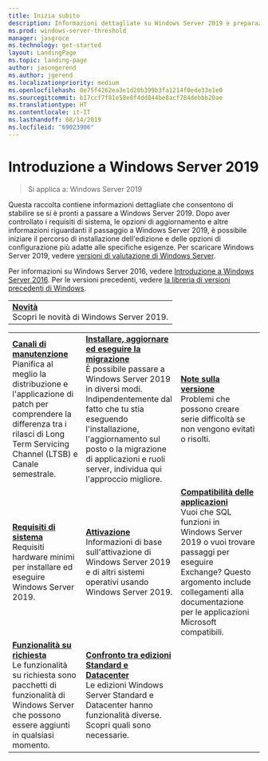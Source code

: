 ```yaml
---
title: Inizia subito
description: Informazioni dettagliate su Windows Server 2019 e preparazione per la distribuzione, l'aggiornamento o la migrazione.
ms.prod: windows-server-threshold
manager: jasgroce
ms.technology: get-started
layout: LandingPage
ms.topic: landing-page
author: jasongerend
ms.author: jgerend
ms.localizationpriority: medium
ms.openlocfilehash: 8e75f4262ea3e1d20b399b3fa1214f0ede33e1e0
ms.sourcegitcommit: b17ccf7f81e58e8f4dd844be8acf784debbb20ae
ms.translationtype: HT
ms.contentlocale: it-IT
ms.lasthandoff: 08/14/2019
ms.locfileid: "69023906"
---
```

# <a name="get-started-with-windows-server-2019"></a>Introduzione a Windows Server 2019

> Si applica a: Windows Server 2019

Questa raccolta contiene informazioni dettagliate che consentono di stabilire se si è pronti a passare a Windows Server 2019. Dopo aver controllato i requisiti di sistema, le opzioni di aggiornamento e altre informazioni riguardanti il passaggio a Windows Server 2019, è possibile iniziare il percorso di installazione dell'edizione e delle opzioni di configurazione più adatte alle specifiche esigenze. Per scaricare Windows Server 2019, vedere [versioni di valutazione di Windows Server](https://www.microsoft.com/evalcenter/evaluate-windows-server-2019).

Per informazioni su Windows Server 2016, vedere [Introduzione a Windows Server 2016](../get-started/server-basics.md). Per le versioni precedenti, vedere [la libreria di versioni precedenti di Windows](https://docs.microsoft.com/previous-versions/windows/).

|       | 
|   -   | 
| [**Novità**](whats-new-19.md)<br>Scopri le novità di Windows Server 2019. |

|       |        |        |
|   -   |   -    |   -    |
| [**Canali di manutenzione**](servicing-channels-19.md) <br>Pianifica al meglio la distribuzione e l'applicazione di patch per comprendere la differenza tra i rilasci di Long Term Servicing Channel (LTSB) e Canale semestrale. | [**Installare, aggiornare ed eseguire la migrazione**](install-upgrade-migrate-19.md) <br>È possibile passare a Windows Server 2019 in diversi modi. Indipendentemente dal fatto che tu stia eseguendo l'installazione, l'aggiornamento sul posto o la migrazione di applicazioni e ruoli server, individua qui l'approccio migliore. | [**Note sulla versione**](rel-notes-19.md) <br>Problemi che possono creare serie difficoltà se non vengono evitati o risolti.   |
| [**Requisiti di sistema**](sys-reqs-19.md) <br>Requisiti hardware minimi per installare ed eseguire Windows Server 2019. | [**Attivazione**](activation-19.md) <br>Informazioni di base sull'attivazione di Windows Server 2019 e di altri sistemi operativi usando Windows Server 2019.  | [**Compatibilità delle applicazioni**](app-compat-19.md)<br>Vuoi che SQL funzioni in Windows Server 2019 o vuoi trovare passaggi per eseguire Exchange? Questo argomento include collegamenti alla documentazione per le applicazioni Microsoft compatibili. |
| [**Funzionalità su richiesta**](install-fod-19.md)<br>Le funzionalità su richiesta sono pacchetti di funzionalità di Windows Server che possono essere aggiunti in qualsiasi momento. |  [**Confronto tra edizioni Standard e Datacenter**](editions-comparison-19.md)<br>Le edizioni Windows Server Standard e Datacenter hanno funzionalità diverse. Scopri quali sono necessarie. |
